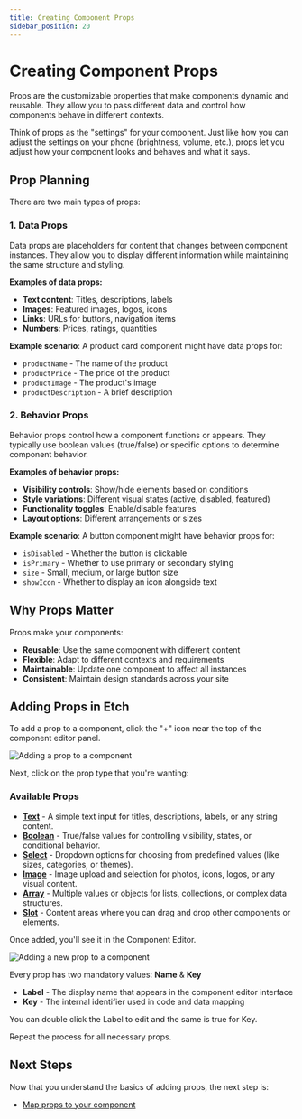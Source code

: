 ```yaml
---
title: Creating Component Props
sidebar_position: 20
---
```


# Creating Component Props 

Props are the customizable properties that make components dynamic and reusable. They allow you to pass different data and control how components behave in different contexts.

Think of props as the "settings" for your component. Just like how you can adjust the settings on your phone (brightness, volume, etc.), props let you adjust how your component looks and behaves and what it says.

## Prop Planning

There are two main types of props:

### 1. Data Props
Data props are placeholders for content that changes between component instances. They allow you to display different information while maintaining the same structure and styling.

**Examples of data props:**
- **Text content**: Titles, descriptions, labels
- **Images**: Featured images, logos, icons
- **Links**: URLs for buttons, navigation items
- **Numbers**: Prices, ratings, quantities

**Example scenario**: A product card component might have data props for:
- `productName` - The name of the product
- `productPrice` - The price of the product
- `productImage` - The product's image
- `productDescription` - A brief description

### 2. Behavior Props
Behavior props control how a component functions or appears. They typically use boolean values (true/false) or specific options to determine component behavior.

**Examples of behavior props:**
- **Visibility controls**: Show/hide elements based on conditions
- **Style variations**: Different visual states (active, disabled, featured)
- **Functionality toggles**: Enable/disable features
- **Layout options**: Different arrangements or sizes

**Example scenario**: A button component might have behavior props for:
- `isDisabled` - Whether the button is clickable
- `isPrimary` - Whether to use primary or secondary styling
- `size` - Small, medium, or large button size
- `showIcon` - Whether to display an icon alongside text

## Why Props Matter

Props make your components:
- **Reusable**: Use the same component with different content
- **Flexible**: Adapt to different contexts and requirements
- **Maintainable**: Update one component to affect all instances
- **Consistent**: Maintain design standards across your site

## Adding Props in Etch
To add a prop to a component, click the "+" icon near the top of the component editor panel.

![Adding a prop to a component](./img/component-add-prop.avif)

Next, click on the prop type that you're wanting:

### Available Props
- **[Text](./props/prop-text)** - A simple text input for titles, descriptions, labels, or any string content.
- **[Boolean](./props/prop-boolean)** - True/false values for controlling visibility, states, or conditional behavior.
- **[Select](./props/prop-select)** - Dropdown options for choosing from predefined values (like sizes, categories, or themes).
- **[Image](./props/prop-image)** - Image upload and selection for photos, icons, logos, or any visual content.
- **[Array](./props/prop-array)** - Multiple values or objects for lists, collections, or complex data structures.
- **[Slot](./props/prop-slot)** - Content areas where you can drag and drop other components or elements.

Once added, you'll see it in the Component Editor.

![Adding a new prop to a component](./img/component-new-prop.avif)

Every prop has two mandatory values: **Name** & **Key**

- **Label** - The display name that appears in the component editor interface
- **Key** - The internal identifier used in code and data mapping

You can double click the Label to edit and the same is true for Key.

Repeat the process for all necessary props.

## Next Steps

Now that you understand the basics of adding props, the next step is:
- [Map props to your component](./mapping-component-props)
